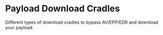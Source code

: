 # Payload Download Cradles 
Different types of download cradles to bypass AV/EPP/EDR and download your payload.
